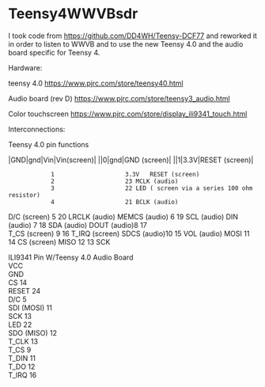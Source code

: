 # Teensy4WWVBsdr

I took code from https://github.com/DD4WH/Teensy-DCF77 and reworked it in order to listen to WWVB and to use the new Teensy 4.0 and the audio board specific for Teensy 4.

Hardware:

teensy 4.0  https://www.pjrc.com/store/teensy40.html

Audio board (rev D)  https://www.pjrc.com/store/teensy3_audio.html

Color touchscreen https://www.pjrc.com/store/display_ili9341_touch.html

Interconnections:


Teensy 4.0 pin functions				
				
|GND|gnd|Vin|Vin(screen)|
||0|gnd|GND (screen)|
||1|3.3V|RESET (screen)|


		        1	                 3.3V	RESET (screen)
		        2	                 23	MCLK (audio)
		        3	                 22	LED ( screen via a series 100 ohm resistor)
		        4	                 21	BCLK (audio)
D/C (screen)	5	            20	LRCLK (audio)
	MEMCS (audio)	6	            19	SCL (audio)
	DIN (audio)	7               18	SDA (audio)
	DOUT (audio)8	              17	
	T_CS (screen)	9	            16	T_IRQ (screen)
	SDCS (audio)10	            15	VOL (audio)
	    MOSI	11	              14	  CS (screen)
	    MISO	12	              13	  SCK
				
ILI9341 Pin	W/Teensy 4.0 Audio Board			
VCC				
GND				
CS	14			
RESET	24			
D/C	5			
SDI (MOSI)	11			
SCK	13			
LED	22			
SDO (MISO)	12			
T_CLK	13			
T_CS	9			
T_DIN	11			
T_DO	12			
T_IRQ	16			
